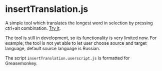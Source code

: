 # insertTranslation.js

A simple tool which translates the longest word in selection by pressing ctrl+alt combination. [Try it][1].

The tool is still in development, so its functionality is very limited now. For example, the tool is not yet able to let user choose source and target language, default source language is Russian.

The script `insertTranslation.userscript.js` is formatted for Greasemonkey.

[1]: javascript:alert('hello'),void(null);
